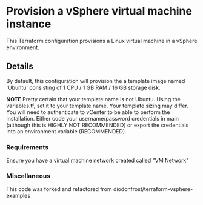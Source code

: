 # Provision a vSphere virtual machine instance
This Terraform configuration provisions a Linux virtual machine in a vSphere environment.

## Details
By default, this configuration will provision the a template image named 'Ubuntu' consisting of 1 CPU / 1 GB RAM / 16 GB storage disk. 

**NOTE** Pretty certain that your template name is not Ubuntu. Using the variables.tf, set it to your template name. Your template sizing may differ. You will need to authenticate to vCenter to be able to perform the installation. Either code your username/password credentials in main (although this is HIGHLY NOT RECOMMENDED) or export the credentials into an environment variable (RECOMMENDED).

### Requirements

Ensure you have a virtual machine network created called "VM Network"

### Miscellaneous

This code was forked and refactored from diodonfrost/terraform-vsphere-examples

